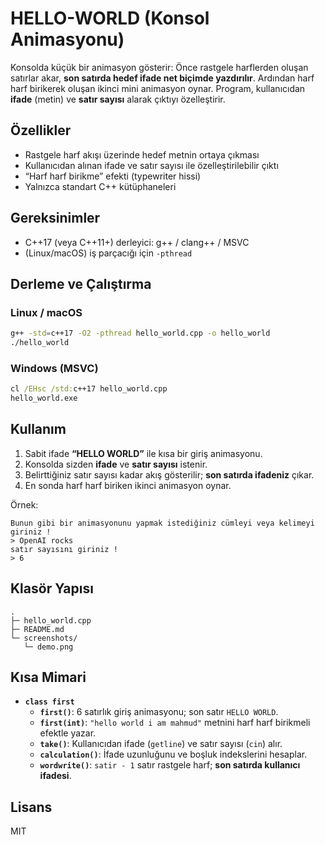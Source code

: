 # HELLO-WORLD (Konsol Animasyonu)

Konsolda küçük bir animasyon gösterir: Önce rastgele harflerden oluşan satırlar akar, **son satırda hedef ifade net biçimde yazdırılır**. Ardından harf harf birikerek oluşan ikinci mini animasyon oynar. Program, kullanıcıdan **ifade** (metin) ve **satır sayısı** alarak çıktıyı özelleştirir.

## Özellikler
- Rastgele harf akışı üzerinde hedef metnin ortaya çıkması
- Kullanıcıdan alınan ifade ve satır sayısı ile özelleştirilebilir çıktı
- “Harf harf birikme” efekti (typewriter hissi)
- Yalnızca standart C++ kütüphaneleri

## Gereksinimler
- C++17 (veya C++11+) derleyici: g++ / clang++ / MSVC
- (Linux/macOS) iş parçacığı için `-pthread`

## Derleme ve Çalıştırma

### Linux / macOS
```bash
g++ -std=c++17 -O2 -pthread hello_world.cpp -o hello_world
./hello_world
```

### Windows (MSVC)
```bat
cl /EHsc /std:c++17 hello_world.cpp
hello_world.exe
```

## Kullanım
1. Sabit ifade **“HELLO WORLD”** ile kısa bir giriş animasyonu.
2. Konsolda sizden **ifade** ve **satır sayısı** istenir.
3. Belirttiğiniz satır sayısı kadar akış gösterilir; **son satırda ifadeniz** çıkar.
4. En sonda harf harf biriken ikinci animasyon oynar.

Örnek:
```
Bunun gibi bir animasyonunu yapmak istediğiniz cümleyi veya kelimeyi giriniz !
> OpenAI rocks
satır sayısını giriniz !
> 6
```

## Klasör Yapısı
```
.
├─ hello_world.cpp
├─ README.md
└─ screenshots/
   └─ demo.png
```

## Kısa Mimari
- **`class first`**
  - **`first()`**: 6 satırlık giriş animasyonu; son satır `HELLO WORLD`.
  - **`first(int)`**: `"hello world i am mahmud"` metnini harf harf birikmeli efektle yazar.
  - **`take()`**: Kullanıcıdan ifade (`getline`) ve satır sayısı (`cin`) alır.
  - **`calculation()`**: İfade uzunluğunu ve boşluk indekslerini hesaplar.
  - **`wordwrite()`**: `satir - 1` satır rastgele harf; **son satırda kullanıcı ifadesi**.

## Lisans
MIT
